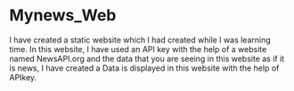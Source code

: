 # Mynews_Web
I have created a static website which I had created while I was learning time. In this website, I have used an API key with the help of a website named NewsAPI.org and the data that you are seeing in this website as if it is news, I have created a Data is displayed in this website with the help of APIkey.
